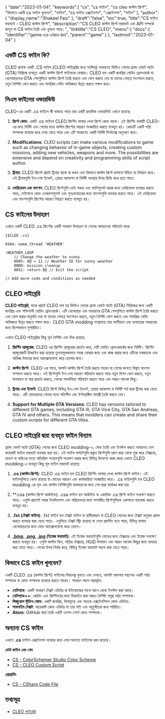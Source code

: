 {
   "date":"2023-01-04",
   "keywords":[
"cs",
"cs ফাইল",
"cs cleo কাস্টম স্ক্রিপ্ট",
"কিভাবে একটি cs ফাইল খুলবেন",
"ফাইল",
"cs ফাইল এক্সটেনশন",
"এক্সটেনশন",
"ফাইল"
],
   "author":{
      "display_name":"Shakeel Faiz"
},
   "draft":"false",
   "toc":true,
   "title":"CS ফাইল ফরম্যাট - CLEO কাস্টম স্ক্রিপ্ট",
   "description":"CS CLEO কাস্টম স্ক্রিপ্ট ফরম্যাট এবং API সম্পর্কে জানুন যা CS ফাইল তৈরি এবং খুলতে পারে।",
   "linktitle":"CS CLEO",
   "menu":{
      "docs":{
         "identifier":"game-cs-cleo-bn",
         "parent":"game"
}
},
   "lastmod":"2023-01-04"
}

## একটি CS ফাইল কি?

CLEO প্রসঙ্গে একটি .CS ফাইল (CLEO লাইব্রেরির জন্য সংক্ষিপ্ত) সাধারণত ভিডিও গেমের গ্র্যান্ড থেফট অটো (GTA) সিরিজে ব্যবহৃত একটি কাস্টম স্ক্রিপ্ট ফাইলকে বোঝায়। CLEO হল একটি জনপ্রিয় মোডিং ফ্রেমওয়ার্ক যা খেলোয়াড়দের GTA গেমগুলিতে কাস্টম স্ক্রিপ্ট তৈরি করতে এবং যোগ করতে দেয় যা তাদের গেমপ্লে সংশোধন করতে, নতুন বৈশিষ্ট্য যোগ করতে এবং সামগ্রিক গেমিং অভিজ্ঞতা উন্নত করতে সক্ষম করে।

## সিএস ফাইলের ওভারভিউ

CLEO-এর একটি .cs ফাইলে কী থাকতে পারে তার একটি প্রাথমিক ওভারভিউ এখানে রয়েছে:

1.  **স্ক্রিপ্ট কোড**: একটি .cs ফাইলে CLEO স্ক্রিপ্টিং ভাষায় লেখা স্ক্রিপ্ট কোড থাকে। এই স্ক্রিপ্টিং ভাষাটি CLEO-এর জন্য নির্দিষ্ট এবং গেমের মধ্যে কাস্টম স্ক্রিপ্টের আচরণ সংজ্ঞায়িত করতে ব্যবহৃত হয়। কোডটি একটি পাঠ্য সম্পাদক ব্যবহার করে লেখা যেতে পারে এবং এটি সাধারণত একটি নির্দিষ্ট সিনট্যাক্স অনুসরণ করে।
    
2.  **Modifications**: CLEO scripts can make various modifications to game such as changing behavior of in-game objects, creating custom missions, adding new vehicles, weapons and more. The possibilities are extensive and depend on creativity and programming skills of script author.
    
3.  **ট্রিগার**: CLEO স্ক্রিপ্টে প্রায়ই ট্রিগার থাকে যা কখন এবং কিভাবে কাস্টম স্ক্রিপ্ট চালানো উচিত তা নির্ধারণ করে। এই ট্রিগারগুলি ইন-গেম ইভেন্ট, প্লেয়ার অ্যাকশন বা নির্দিষ্ট অবস্থার উপর ভিত্তি করে হতে পারে।
    
4.  **ভেরিয়েবল এবং ফাংশন**: CLEO স্ক্রিপ্টগুলি ডেটা সঞ্চয় এবং ম্যানিপুলেট করার জন্য ভেরিয়েবল ব্যবহার করতে পারে, সেইসাথে কোড এনক্যাপসুলেট এবং পুনঃব্যবহারের জন্য ফাংশনগুলি ব্যবহার করতে পারে। এই ভেরিয়েবল এবং ফাংশনগুলি স্ক্রিপ্টের আচরণ নিয়ন্ত্রণ করতে ব্যবহৃত হয়।

## CS ফাইলের উদাহরণ

এখানে একটি CLEO .cs স্ক্রিপ্টের একটি সাধারণ উদাহরণ যা গেমের আবহাওয়া পরিবর্তন করে:

```
{$CLEO .cs}

03A4: name_thread 'WEATHER'

:WEATHER_LOOP
    // Change the weather to sunny
    0085: 0@ = 11 // Weather ID for sunny weather
    00D8: mission_cleanup
    0051: return 0@ // Exit the script

// Add more code and conditions as needed
```

## CLEO লাইব্রেরি

**CLEO লাইব্রেরি**, যাকে প্রায়ই CLEO বলা হয় ভিডিও গেমের গ্র্যান্ড থেফট অটো (GTA) সিরিজের জন্য একটি জনপ্রিয় এবং শক্তিশালী মোডিং ফ্রেমওয়ার্ক। এটি খেলোয়াড় এবং মডারদের GTA গেমগুলিতে কাস্টম স্ক্রিপ্ট তৈরি করতে এবং যোগ করার অনুমতি দেয় যা তাদের গেমপ্লে সংশোধন করতে, নতুন বৈশিষ্ট্য যোগ করতে এবং সামগ্রিক গেমিং অভিজ্ঞতা উন্নত করতে সক্ষম করে। CLEO GTA modding সম্প্রদায়ে তার নমনীয়তা এবং ব্যবহারের সহজতার জন্য বিশেষভাবে সুপরিচিত।

এখানে CLEO লাইব্রেরির কিছু মূল বৈশিষ্ট্য এবং দিক রয়েছে:

1.  **স্ক্রিপ্টিং ল্যাঙ্গুয়েজ**: CLEO এর স্ক্রিপ্টিং ল্যাঙ্গুয়েজ প্রবর্তন করে, যেটি মোডিং ফ্রেমওয়ার্কের জন্য নির্দিষ্ট। স্ক্রিপ্টিং ল্যাঙ্গুয়েজটি ডিজাইন করা হয়েছে তুলনামূলকভাবে সহজ বোঝার জন্য এবং কাজ করার জন্য এটিকে নবজাতক এবং অভিজ্ঞ উভয়ের জন্য অ্যাক্সেসযোগ্য করে তোলার জন্য।
    
2.  **কাস্টম স্ক্রিপ্ট**: CLEO-এর সাথে, আপনি কাস্টম স্ক্রিপ্ট তৈরি করতে পারেন যা গেমের জগতে বিস্তৃত ফাংশন সম্পাদন করতে পারে। এই স্ক্রিপ্টগুলি ইন-গেম আচরণ পরিবর্তন করতে পারে নতুন মিশন যোগ করতে, নতুন যানবাহন বা অস্ত্র প্রবর্তন করতে, গেমের পদার্থবিদ্যা পরিবর্তন করতে পারে এবং আরও অনেক কিছু।
    
3.  **ট্রিগার এবং ইভেন্ট**: CLEO স্ক্রিপ্ট বিভিন্ন ইন-গেম ইভেন্ট, প্লেয়ার অ্যাকশন বা নির্দিষ্ট শর্ত দ্বারা ট্রিগার করা যেতে পারে। এটি মোডারদের গেমের মধ্যে গতিশীল এবং ইন্টারেক্টিভ সামগ্রী তৈরি করতে দেয়।
    
4.  **Support for Multiple GTA Versions**: CLEO has versions tailored to different GTA games, including GTA III, GTA Vice City, GTA San Andreas, GTA IV and others. This means that modders can create and share their custom scripts for different GTA titles.

## CLEO লাইব্রেরি দ্বারা ব্যবহৃত ফাইল বিন্যাস

গ্র্যান্ড থেফট অটো (GTA) গেমের জন্য CLEO modding-এ, মোড তৈরি এবং ইনস্টল করতে সাধারণত বেশ কয়েকটি ফাইল ফরম্যাট ব্যবহার করা হয়। এই ফাইল ফর্ম্যাটগুলি প্রকৃত স্ক্রিপ্টগুলি ধারণ করা থেকে শুরু করে টেক্সচার, মডেল বা অডিওর মতো অতিরিক্ত সংস্থানগুলি সংরক্ষণ করার জন্য বিভিন্ন উদ্দেশ্যে কাজ করে৷ এখানে CLEO modding-এ ব্যবহৃত কিছু মূল ফাইল ফরম্যাট রয়েছে:

1.  **.cs (কাস্টম স্ক্রিপ্ট)**: CLEO .cs ফাইল হল CLEO স্ক্রিপ্টিং ভাষায় লেখা কাস্টম স্ক্রিপ্ট ফাইল। এই ফাইলগুলিতে কোড রয়েছে যা মোডের আচরণ এবং কার্যকারিতা সংজ্ঞায়িত করে। .cs ফাইলগুলি হল CLEO modding এর মূল এবং কাস্টম বৈশিষ্ট্যগুলি বাস্তবায়নের জন্য গেম দ্বারা কার্যকর করা হয়৷
    
2.  **.csa (কাস্টম স্ক্রিপ্ট আর্কাইভ): .csa ফাইল হল আর্কাইভ যা একাধিক .cs স্ক্রিপ্ট ফাইল সংরক্ষণ করতে পারে। এগুলি প্রায়শই সহজ ইনস্টলেশন এবং পরিচালনার জন্য সম্পর্কিত স্ক্রিপ্টগুলিকে একসাথে প্যাকেজ করতে ব্যবহৃত হয়।
    
3.  **.fxt (টেক্সট ফাইল)**: .fxt ফাইল হল টেক্সট ফাইল যা স্থানীয়করণ বা CLEO মোডের জন্য টেক্সট অনুবাদ প্রদান করতে ব্যবহার করা যেতে পারে। এগুলিতে টেক্সট স্ট্রিং রয়েছে যা গেমে প্রদর্শিত হতে পারে, বিভিন্ন ভাষায় খেলোয়াড়দের জন্য মোড অ্যাক্সেসযোগ্য করে তোলে।
    
4.  **[.bmp](/image/bmp/), [.png](/image/png/), [.jpg](/image/jpeg/) (ইমেজ ফরম্যাট)**: এই ইমেজ ফরম্যাটগুলি মোডের জন্য টেক্সচার এবং ইমেজ সংরক্ষণ করতে ব্যবহৃত হয়। এগুলি কাস্টম স্কিন, গাড়ির টেক্সচার, HUD উপাদান এবং আরও অনেক কিছুর জন্য ব্যবহার করা যেতে পারে। গেমের উপর নির্ভর করে, বিভিন্ন ইমেজ ফরম্যাট পছন্দ করা যেতে পারে।

## কিভাবে CS ফাইল খুলবেন?

একটি CLEO .cs (কাস্টম স্ক্রিপ্ট) ফাইলের বিষয়বস্তু খুলতে এবং দেখতে, আপনি আপনার পছন্দের একটি পাঠ্য সম্পাদক বা কোড সম্পাদক ব্যবহার করতে পারেন। সাধারণ পছন্দ অন্তর্ভুক্ত:

- **নোটপ্যাড**: একটি সাধারণ টেক্সট এডিটর যা উইন্ডোজের সাথে আগে থেকে ইনস্টল করা আছে।
- **নোটপ্যাড++**: কোডিং এবং স্ক্রিপ্টিংয়ের জন্য ডিজাইন করা আরও বৈশিষ্ট্য সমৃদ্ধ পাঠ্য সম্পাদক।
- **ভিজ্যুয়াল স্টুডিও কোড**: একটি জনপ্রিয়, বিনামূল্যে এবং অত্যন্ত এক্সটেনসিবল কোড এডিটর।
- **সাবলাইম টেক্সট**: আরেকটি কোড এডিটর যা তার গতি এবং বহুমুখীতার জন্য পরিচিত।
- **Atom**: GitHub দ্বারা তৈরি একটি ওপেন-সোর্স কোড সম্পাদক।

## অন্যান্য CS ফাইল

এখানে **.cs** ফাইল এক্সটেনশন ব্যবহার করে এমন অন্যান্য ফাইলের ধরন রয়েছে।

**ডেটা ফাইল এবং গেম**
- [CS - ColorSchemer Studio Color Scheme](/data/cs-colorschemer/)
- [CS - CLEO Custom Script](/game/cs-cleo/)

**প্রোগ্রামিং**
- [CS - CSharp Code File](/programming/cs/)

## তথ্যসূত্র
* [CLEO লাইব্রেরি](https://cleo.li/)


